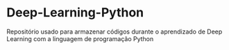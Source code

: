 # Deep-Learning-Python
 Repositório usado para armazenar códigos durante o aprendizado de Deep Learning com a linguagem de programação Python
